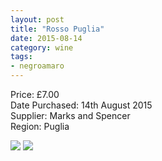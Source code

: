 ```yaml
---
layout: post
title: "Rosso Puglia"
date: 2015-08-14
category: wine
tags:
- negroamaro 
---
```


Price: £7.00  
Date Purchased: 14th August 2015  
Supplier: Marks and Spencer  
Region: Puglia  

![](/images/wine/2015-08-14-rosso-puglia-1.jpg )
![](/images/wine/2015-08-14-rosso-puglia-2.jpg )
